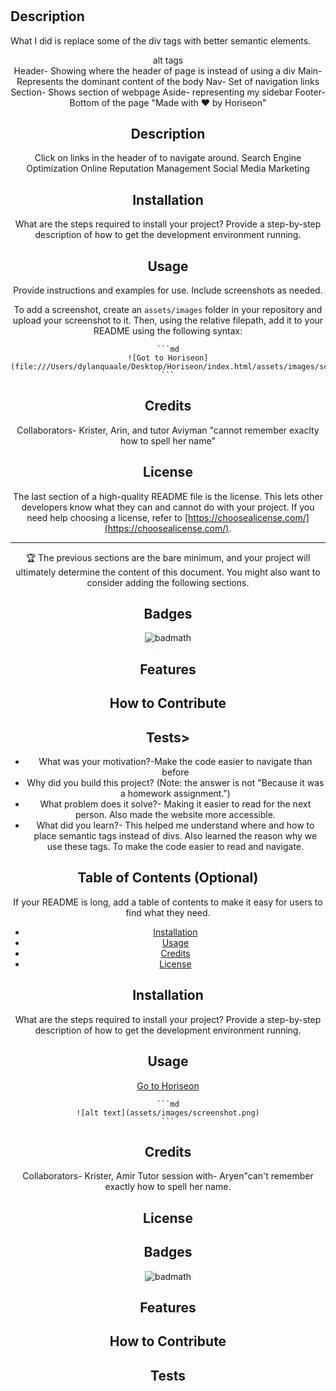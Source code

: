 # <Horiseon>

## Description

What I did is replace some of the div tags with better semantic elements.

<header> <main> alt tags <nav> <section> <aside> <footer>
Header- Showing where the header of page is instead of using a div
Main- Represents the dominant content of the body
Nav- Set of navigation links
Section- Shows section of webpage
Aside- representing my sidebar
Footer- Bottom of the page "Made with ❤️️ by Horiseon"

## Description

Click on links in the header of to navigate around.
Search Engine Optimization
Online Reputation Management
Social Media Marketing

## Installation

What are the steps required to install your project? Provide a step-by-step description of how to get the development environment running.

## Usage

Provide instructions and examples for use. Include screenshots as needed.

To add a screenshot, create an `assets/images` folder in your repository and upload your screenshot to it. Then, using the relative filepath, add it to your README using the following syntax:

    ```md
    ![Got to Horiseon](file:///Users/dylanquaale/Desktop/Horiseon/index.html/assets/images/screenshot.png)
    ```

## Credits

Collaborators- Krister, Arin, and tutor Aviyman "cannot remember exaclty how to spell her name"

## License

The last section of a high-quality README file is the license. This lets other developers know what they can and cannot do with your project. If you need help choosing a license, refer to [https://choosealicense.com/](https://choosealicense.com/).

---

🏆 The previous sections are the bare minimum, and your project will ultimately determine the content of this document. You might also want to consider adding the following sections.

## Badges

![badmath](https://img.shields.io/github/languages/top/lernantino/badmath)

## Features

## How to Contribute

## Tests>

- What was your motivation?-Make the code easier to navigate than before
- Why did you build this project? (Note: the answer is not "Because it was a homework assignment.")
- What problem does it solve?- Making it easier to read for the next person. Also made the website more accessible.
- What did you learn?- This helped me understand where and how to place semantic tags instead of divs.
  Also learned the reason why we use these tags. To make the code easier to read and navigate.

## Table of Contents (Optional)

If your README is long, add a table of contents to make it easy for users to find what they need.

- [Installation](#installation)
- [Usage](#usage)
- [Credits](#credits)
- [License](#license)

## Installation

What are the steps required to install your project? Provide a step-by-step description of how to get the development environment running.

## Usage

<a href="file:///Users/dylanquaale/Desktop/Horiseon/index.html"> Go to Horiseon</a>

    ```md
    ![alt text](assets/images/screenshot.png)
    ```

## Credits

Collaborators- Krister, Amir
Tutor session with- Aryen"can't remember exactly how to spell her name.

## License

## Badges

![badmath](https://img.shields.io/github/languages/top/lernantino/badmath)

## Features

## How to Contribute

## Tests
